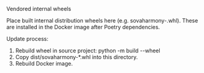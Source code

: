 Vendored internal wheels

Place built internal distribution wheels here (e.g. sovaharmony-<version>.whl).
These are installed in the Docker image after Poetry dependencies.

Update process:
1. Rebuild wheel in source project:
   python -m build --wheel
2. Copy dist/sovaharmony-*.whl into this directory.
3. Rebuild Docker image.
